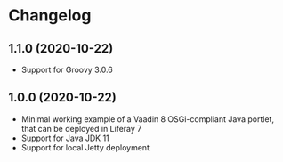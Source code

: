 # Changelog

## 1.1.0 (2020-10-22)

* Support for Groovy 3.0.6


## 1.0.0 (2020-10-22)

* Minimal working example of a Vaadin 8 OSGi-compliant Java portlet,
  that can be deployed in Liferay 7
* Support for Java JDK 11
* Support for local Jetty deployment
